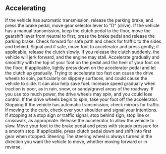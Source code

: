 ## Accelerating
If the vehicle has automatic transmission, release the parking brake, and press the brake pedal, move gear selector lever to "D" (drive). If the vehicle has a manual transmission, keep the clutch pedal to the floor, move the gearshift lever from neutral to first, press the brake pedal and release the parking brake. Check forward for safe path and check for traffic to the sides and behind. Signal and if safe, move foot to accelerator and press gently; if applicable, release the clutch slowly. If you release the clutch suddenly, the vehicle will jerk forward, and the engine may stall. Accelerate gradually and smoothly with the top of your foot on the pedal and the heel of your foot on the floor; if applicable, lightly press down on the accelerator pedal and let the clutch up gradually. Trying to accelerate too fast can cause the drive wheels to spin, particularly on slippery surfaces, and could cause the vehicle to slide. It can also help save fuel.
Increase speed gradually when traction is poor, as in rain, snow, or sandy/gravel areas of the roadway. If you use too much power, the drive wheels may spin, and you could lose control. If the drive wheels begin to spin, take your foot off the accelerator.
Stopping
If the vehicle has automatic transmission, check mirrors for traffic. If moving to the curb, check over your shoulder and signal your intentions. If stopping at a stop sign or traffic signal, stop behind sign, stop line or crosswalk, as appropriate. Release the accelerator to allow the vehicle to slow. Move your foot to the brake pedal and press with steady pressure for a smooth stop. If applicable, press clutch pedal down and shift into first gear when stopped.
Steering
The steering wheel is always turned in the direction you want the vehicle to move, whether moving forward or in reverse.